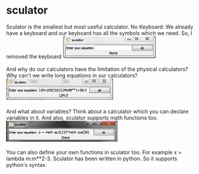 # sculator

Sculator is the smallest but most useful calculator.
No Keyboard: We already have a keyboard and our keyboard has all the symbols which we need. So, I removed the keyboard
<img src="pics/no_keyboard.jpg" /><br /><br />
And why do our calculators have the limitation of the physical calculators? Why can't we write long equations in our calculators?<br />
<img src="pics/long_equation.jpg"><br /><br />
And what about variables? Think about a calculator which you can declare variables in it. And also, sculator supports math functions too.<br />
<img src="pics/variable.jpg" /><br /><br />
You can also define your own functions in sculator too. For example x = lambda m:m**2-3. Sculator has been written in python. So it supports python's syntax.
